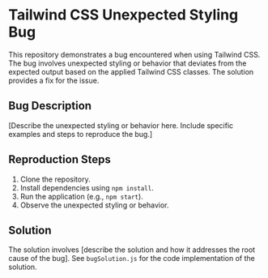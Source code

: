 # Tailwind CSS Unexpected Styling Bug

This repository demonstrates a bug encountered when using Tailwind CSS. The bug involves unexpected styling or behavior that deviates from the expected output based on the applied Tailwind CSS classes.  The solution provides a fix for the issue.

## Bug Description

[Describe the unexpected styling or behavior here. Include specific examples and steps to reproduce the bug.]

## Reproduction Steps

1. Clone the repository.
2. Install dependencies using `npm install`.
3. Run the application (e.g., `npm start`).
4. Observe the unexpected styling or behavior.

## Solution

The solution involves [describe the solution and how it addresses the root cause of the bug].  See `bugSolution.js` for the code implementation of the solution.